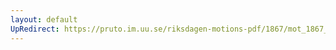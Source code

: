 ```yaml
---
layout: default
UpRedirect: https://pruto.im.uu.se/riksdagen-motions-pdf/1867/mot_1867__ak__153/mot_1867__ak__153-001.pdf
---
```

